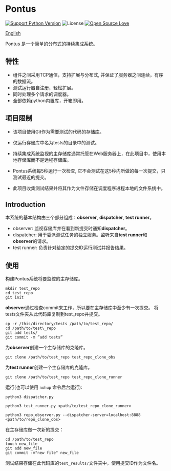 Pontus
========
[![Support Python Version](https://img.shields.io/badge/Python-3.5|3.6-brightgreen.svg)](https://www.python.org/)
![License](https://img.shields.io/badge/License-MIT-blue.svg)
[![Open Source Love](https://badges.frapsoft.com/os/v1/open-source.svg?v=103)](https://github.com/ellerbrock/open-source-badges/)

[English](https://github.com/yandenghong/Pontus/blob/master/README.md)

Pontus 是一个简单的分布式的持续集成系统。

## 特性
* 组件之间采用TCP通信，支持扩展与分布式, 并保证了服务器之间连续，有序的数据流。
* 测试运行器自注册，轻松扩展。
* 同时处理多个请求的调度器。
* 全部依赖python内置库，开箱即用。

## 项目限制
* 该项目使用Git作为需要测试的代码的存储库。

* 仅运行存储库中名为tests的目录中的测试。

* 持续集成系统监视的主存储库通常托管在Web服务器上，在此项目中，使用本地存储库而不是远程存储库。

* Pontus系统每5秒运行一次检查, 它不会测试在这5秒内所做的每一次提交，只测试最近的提交。

* 此项目收集测试结果并将其作为文件存储在调度程序进程本地的文件系统中。

## Introduction
本系统的基本结构由三个部分组成：**observer**, **dispatcher**, **test runner**。

* observer: 监视存储库并在看到新提交时通知**dispatcher**。
* dispatcher: 用于委派测试任务的独立服务。监听来自**test runner**和**observer**的请求。
* test runner: 负责针对给定的提交ID运行测试并报告结果。

## 使用
构建Pontus系统将要监控的主存储库。
```text
mkdir test_repo
cd test_repo
git init
```

**observer**通过检查commit来工作，所以要在主存储库中至少有一次提交。
将tests文件夹从此代码库复制到test_repo并提交。
```text
cp -r /this/directory/tests /path/to/test_repo/ 
cd /path/to/test\_repo 
git add tests/ 
git commit -m ”add tests”
```

为**observer**创建一个主存储库的克隆库。
```text
git clone /path/to/test_repo test_repo_clone_obs
```

为**test runner**创建一个主存储库的克隆库。
```text
git clone /path/to/test_repo test_repo_clone_runner
```

运行(也可以使用 `nohup` 命令后台运行):
```text
python3 dispatcher.py

python3 test_runner.py <path/to/test_repo_clone_runner>

python3 repo_observer.py --dispatcher-server=localhost:8888 <path/to/repo_clone_obs>

```
在主存储库做一次新的提交：
```text
cd /path/to/test_repo
touch new_file
git add new_file
git commit -m"new file" new_file

```

测试结果存储在此代码库的`test_results/`文件夹中，使用提交ID作为文件名。
